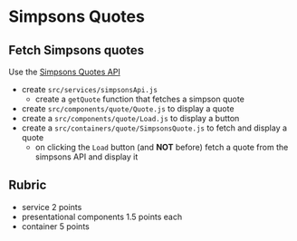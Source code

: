 # Simpsons Quotes

## Fetch Simpsons quotes

Use the [Simpsons Quotes API](https://thesimpsonsquoteapi.glitch.me)

- create `src/services/simpsonsApi.js`
  - create a `getQuote` function that fetches a simpson quote
- create `src/components/quote/Quote.js` to display a quote
- create a `src/components/quote/Load.js` to display a button
- create a `src/containers/quote/SimpsonsQuote.js` to fetch and display a quote
  - on clicking the `Load` button (and **NOT** before) fetch a quote from the simpsons API and display it

## Rubric

- service 2 points
- presentational components 1.5 points each
- container 5 points
